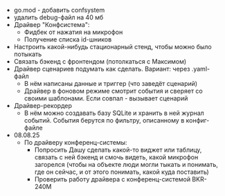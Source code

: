 * go.mod - добавить confsystem
* удалить debug-файл на 40 мб
* Драйвер "Конфсистема":
	* Фидбек от нажатия на микрофон
	* Получение списка id-шников
* Настроить какой-нибудь стационарный стенд, чтобы можно было потыкать
* Связать бэкенд с фронтендом (потолкаться с Максимом)
* Драйвер сценариев подумать как сделать. Вариант: через .yaml-файл
	* В нём написаны данные и триггер (что заведёт сценарий)
	* Драйвер в фоновом режиме смотрит события и сверяет со своими шаблонами. Если совпал - вызывает сценарий
* Драйвер-рекордер
	* В нём можно создавать базу SQLite и хранить в ней журнал событий. События берутся по фильтру, описанному в конфиг-файле
* 08.08.25
	* По драйверу конференц-системы:
		* Попросить Дашу сделать какой-то виджет или таблицу, связать с ней бэкенд и смочь видеть, какой микрофон загорелся (чтобы на объекте люди могли тыкать и понимать, где он сейчас, и от этого понимать, какой куда поставить)
		* Проверить работу драйвера с конференц-системой BKR-240M
